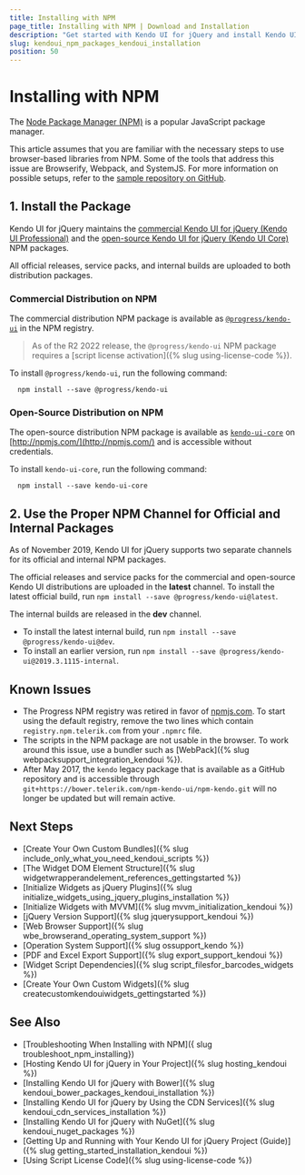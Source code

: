 ```yaml
---
title: Installing with NPM
page_title: Installing with NPM | Download and Installation 
description: "Get started with Kendo UI for jQuery and install Kendo UI Core or Kendo UI as NPM packages."
slug: kendoui_npm_packages_kendoui_installation
position: 50
---
```


# Installing with NPM

The [Node Package Manager (NPM)](http://npmjs.com/) is a popular JavaScript package manager.

This article assumes that you are familiar with the necessary steps to use browser-based libraries from NPM. Some of the tools that address this issue are Browserify, Webpack, and SystemJS. For more information on possible setups, refer to the [sample repository on GitHub](https://github.com/telerik/kendo-ui-npm-example).

## 1. Install the Package

Kendo UI for jQuery maintains the [commercial Kendo UI for jQuery (Kendo UI Professional)](#commercial-distribution-on-bower) and the [open-source Kendo UI for jQuery (Kendo UI Core)](#open-source-distribution-on-bower) NPM packages. 

All official releases, service packs, and internal builds are uploaded to both distribution packages.

### Commercial Distribution on NPM

The commercial distribution NPM package is available as [`@progress/kendo-ui`](https://www.npmjs.com/package/@progress/kendo-ui) in the NPM registry. 

> As of the R2 2022 release, the `@progress/kendo-ui` NPM package requires a [script license activation]({% slug using-license-code %}).

To install `@progress/kendo-ui`, run the following command: 

```
  npm install --save @progress/kendo-ui
```

### Open-Source Distribution on NPM

The open-source distribution NPM package is available as [`kendo-ui-core`](https://www.npmjs.com/package/kendo-ui-core) on [http://npmjs.com/](http://npmjs.com/) and is accessible without credentials. 

To install `kendo-ui-core`, run the following command:

```
  npm install --save kendo-ui-core
```


## 2. Use the Proper NPM Channel for Official and Internal Packages

As of November 2019, Kendo UI for jQuery supports two separate channels for its official and internal NPM packages.

The official releases and service packs for the commercial and open-source Kendo UI distributions are uploaded in the **latest** channel. To install the latest official build, run `npm install --save @progress/kendo-ui@latest`.

The internal builds are released in the **dev** channel. 

* To install the latest internal build, run `npm install --save @progress/kendo-ui@dev`. 
* To install an earlier version, run `npm install --save @progress/kendo-ui@2019.3.1115-internal`.


## Known Issues 

* The Progress NPM registry was retired in favor of [npmjs.com](https://www.npmjs.com/). To start using the default registry, remove the two lines which contain `registry.npm.telerik.com` from your `.npmrc` file.
* The scripts in the NPM package are not usable in the browser. To work around this issue, use a bundler such as [WebPack]({% slug webpacksupport_integration_kendoui %}).
* After May 2017, the `kendo` legacy package that is available as a GitHub repository and is accessible through `git+https://bower.telerik.com/npm-kendo-ui/npm-kendo.git` will no longer be updated but will remain active.

## Next Steps

* [Create Your Own Custom Bundles]({% slug include_only_what_you_need_kendoui_scripts %})
* [The Widget DOM Element Structure]({% slug widgetwrapperandelement_references_gettingstarted %})
* [Initialize Widgets as jQuery Plugins]({% slug initialize_widgets_using_jquery_plugins_installation %})
* [Initialize Widgets with MVVM]({% slug mvvm_initialization_kendoui %})
* [jQuery Version Support]({% slug jquerysupport_kendoui %})
* [Web Browser Support]({% slug wbe_browserand_operating_system_support %})
* [Operation System Support]({% slug ossupport_kendo %})
* [PDF and Excel Export Support]({% slug export_support_kendoui %})
* [Widget Script Dependencies]({% slug script_filesfor_barcodes_widgets %})
* [Create Your Own Custom Widgets]({% slug createcustomkendouiwidgets_gettingstarted %})

## See Also

* [Troubleshooting When Installing with NPM]({ slug troubleshoot_npm_installing})
* [Hosting Kendo UI for jQuery in Your Project]({% slug hosting_kendoui %})
* [Installing Kendo UI for jQuery with Bower]({% slug kendoui_bower_packages_kendoui_installation %})
* [Installing Kendo UI for jQuery by Using the CDN Services]({% slug kendoui_cdn_services_installation %})
* [Installing Kendo UI for jQuery with NuGet]({% slug kendoui_nuget_packages %})
* [Getting Up and Running with Your Kendo UI for jQuery Project (Guide)]({% slug getting_started_installation_kendoui %})
* [Using Script License Code]({% slug using-license-code %})
